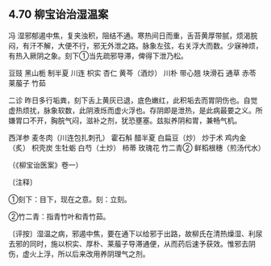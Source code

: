 ## 4.70 柳宝诒治湿温案

冯 湿邪郁遏中焦，复夹浊积，阻结不通。寒热间日而重，舌苔黄厚带腻，烦渴脘闷，有汗不解，大便不行，邪无外泄之路。脉象左弦，右关浮大而数。少寐神烦，有热入厥阴之象。刻下①当先疏邪导滞，俾得下泄乃松。

豆豉 黑山栀 制半夏 川连 枳实 杏仁 黄芩（酒炒） 川朴 带心翘 块滑石 通草 赤苓 莱菔子 竹茹

二诊 昨日多行垢粪，刻下舌上黄灰已退，底色嫩红，此积垢去而胃阴伤也。自觉虚热烦扰，脉象软数，此阴液烁而虚火浮也。存阴即是泄热，是此病最要之义。所嫌胃口不开，胸脘气闷，滋补之剂，犹恐壅塞。兹拟养阴和胃，兼畅气机。

西洋参 麦冬肉（川连包扎刺孔） 霍石斛 醋半夏 白扁豆（炒） 炒于术 鸡内金（炙） 枳壳炭 生牡蛎 白芍（土炒） 柿蒂 玫瑰花 竹二青② 鲜稻根穗（煎汤代水）

（《柳宝诒医案》卷一）

〔注释〕

①刻下：目下，现在之意。刻：立刻。

②竹二青：指青竹叶和青竹茹。

〔评按〕湿温之病，邪遏中焦，要在通下以给邪于出路，故柳氏在清热燥湿、利尿去邪的同时，施以枳实、厚朴、莱菔子导滞通便，从而药后速予获效。惟邪去阴伤，虚火上浮，所以后来改用养阴理气之剂。

